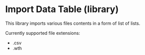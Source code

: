 # Import Data Table (library)

This library imports various files contents in a form of list of lists. 

Currently supported file extensions:
- .csv
- .wth
